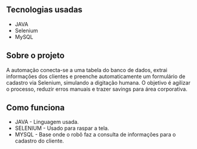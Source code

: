 ## Tecnologias usadas
- JAVA
- Selenium
- MySQL

## Sobre o projeto 

A automação conecta-se a uma tabela do banco de dados, extrai informações dos clientes e preenche automaticamente um formulário de cadastro via Selenium, simulando a digitação humana. O objetivo é agilizar o processo, reduzir erros manuais e trazer savings para área corporativa.

## Como funciona
- JAVA - Linguagem usada.
- SELENIUM - Usado para raspar a tela.
- MYSQL - Base onde o robô faz a consulta de informações para o cadastro do cliente.
